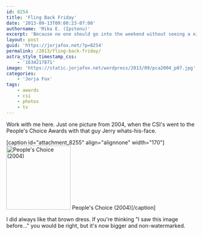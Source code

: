 ```yaml
---
id: 8254
title: 'Fling Back Friday'
date: '2013-09-13T09:00:23-07:00'
authorname: 'Mika E. (Ipstenu)'
excerpt: 'Because no one should go into the weekend without seeing a nice picture from 2004.'
layout: post
guid: 'https://jorjafox.net/?p=8254'
permalink: /2013/fling-back-friday/
astra_style_timestamp_css:
    - '1634217871'
image: 'https://static.jorjafox.net/wordpress/2013/09/pca2004_p07.jpg'
categories:
    - 'Jorja Fox'
tags:
    - awards
    - csi
    - photos
    - tv
---
```


Work with me here. Just one picture from 2004, when the CSI's went to the People's Choice Awards with that guy Jerry whats-his-face.

[caption id="attachment_8255" align="alignnone" width="170"]<a href="https://jorjafox.net/gallery/awards/pub/20040111-pca/pca2004_p07.jpg"><img class="size-full wp-image-8255" alt="People's Choice (2004)" src="//static.jorjafox.net/wordpress/2013/09/pca2004_p07_200_cw200_ch200_thumb.jpg" width="170" height="170" /></a> People's Choice (2004)[/caption]

I did always like that brown dress. If you're thinking "I saw this image before..." you would be right, but it's now bigger and non-watermarked.
